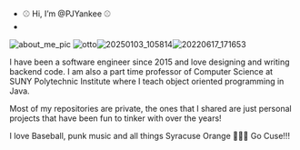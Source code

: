 - ⚾ Hi, I’m @PJYankee ⚾
- 
![about_me_pic](https://github.com/user-attachments/assets/a3bdb3e1-29a3-4523-aea0-7af7b907643c) ![otto](https://user-images.githubusercontent.com/99086883/230986456-6bd509e1-907d-41ee-8529-f11a84ec94cb.jpg)![20250103_105814](https://github.com/user-attachments/assets/13840592-2c98-4865-8cae-c259189aa0e4)![20220617_171653](https://github.com/user-attachments/assets/d85b3374-64f8-4d84-bef7-4ef6c9b20ac4)












I have been a software engineer since 2015 and love designing and writing backend code. I am also a part time professor of Computer Science at 
SUNY Polytechnic Institute where I teach object oriented programming in Java. 

Most of my repositories are private, the ones that I shared are just personal projects that have been fun to tinker with over the years!

I love Baseball, punk music and all things Syracuse Orange 🍊🍊🍊 Go Cuse!!!

<!---
PJYankee/PJYankee is a ✨ special ✨ repository because its `README.md` (this file) appears on your GitHub profile.
You can click the Preview link to take a look at your changes.
--->
